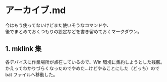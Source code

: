 <!-- omit in toc -->
# アーカイブ.md

今はもう使ってないけどまた使いそうなコマンドや、  
後でまとめておくつもりの設定などを書き留めておくマークダウン。

## 1. mklink 集

各デバイスに作業場所が点在しているので、Win 環境に集約しようとした残骸。  
かえってわかりづらくなったのでやめた…けどやることにした（どっち）ので bat ファイルへ移動した。
